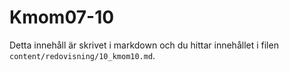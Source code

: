 ---
---
Kmom07-10
=========================

Detta innehåll är skrivet i markdown och du hittar innehållet i filen `content/redovisning/10_kmom10.md`.
